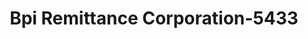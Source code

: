 ---
f_zip-code: 95035
f_state-code: CA
title: Bpi Remittance Corporation-5433
f_phone: 408-946-8510
f_city-only: Milpitas
f_address: 142 W Calaveras Blvd Milpitas
f_location-unique-id: '5433'
slug: bpi-remittance-corporation-5433
updated-on: '2024-05-30T13:46:58.046Z'
created-on: '2024-05-30T13:36:59.803Z'
published-on: '2024-05-30T13:54:32.469Z'
f_city-state: cms/city/milpitas-ca.md
f_company: cms/company/bpi-remittance-corporation.md
f_state: cms/state/california.md
layout: '[payday-loan].html'
tags: payday-loan
---